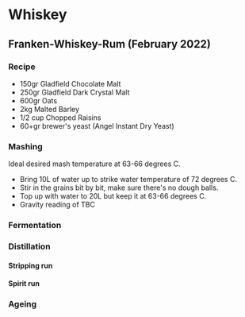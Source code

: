 # Whiskey

## Franken-Whiskey-Rum (February 2022)

### Recipe

  - 150gr Gladfield Chocolate Malt
  - 250gr Gladfield Dark Crystal Malt
  - 600gr Oats
  - 2kg Malted Barley
  - 1/2 cup Chopped Raisins
  - 60+gr brewer's yeast (Angel Instant Dry Yeast)

### Mashing

Ideal desired mash temperature at 63-66 degrees C.

  - Bring 10L of water up to strike water temperature of 72 degrees C.
  - Stir in the grains bit by bit, make sure there's no dough balls.
  - Top up with water to 20L but keep it at 63-66 degrees C.
  - Gravity reading of TBC

### Fermentation

### Distillation

#### Stripping run

#### Spirit run

### Ageing
